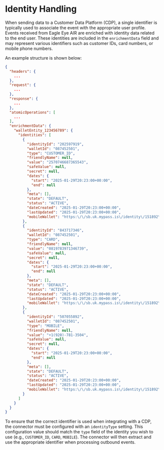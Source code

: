 # Identity Handling

When sending data to a Customer Data Platform (CDP), a single identifier is typically used to associate the event with the appropriate user profile. Events received from Eagle Eye AIR are enriched with identity data related to the end user. These identities are included in the `enrichmentData` field and may represent various identifiers such as customer IDs, card numbers, or mobile phone numbers.

An example structure is shown below:

```json
{
  "headers": {
    ...
  },
  "request": {
    ...
  },
  "response": {
    ...
  },
  "atomicOperations": [
    ...
  ],
  "enrichmentData": {
    "walletEntity_123456789": {
      "identities": [
        {
          "identityId": "202597919",
          "walletId": "087452501",
          "type": "CUSTOMER_ID",
          "friendlyName": null,
          "value": "2570746687365543",
          "safeValue": null,
          "secret": null,
          "dates": {
            "start": "2025-01-29T20:23:00+00:00",
            "end": null
          },
          "meta": [],
          "state": "DEFAULT",
          "status": "ACTIVE",
          "dateCreated": "2025-01-29T20:23:00+00:00",
          "lastUpdated": "2025-01-29T20:23:00+00:00",
          "mobileWallet": "https:\/\/sb.uk.mypass.is\/identity\/151892\/087452501\/202597919\/be7684dd0075893348ec88374208b789ddc3598c1cf4edaeb8de5d9c1b206720"
        },
        {
          "identityId": "843717346",
          "walletId": "087452501",
          "type": "CARD",
          "friendlyName": null,
          "value": "0819783971346739",
          "safeValue": null,
          "secret": null,
          "dates": {
            "start": "2025-01-29T20:23:00+00:00",
            "end": null
          },
          "meta": [],
          "state": "DEFAULT",
          "status": "ACTIVE",
          "dateCreated": "2025-01-29T20:23:00+00:00",
          "lastUpdated": "2025-01-29T20:23:00+00:00",
          "mobileWallet": "https:\/\/sb.uk.mypass.is\/identity\/151892\/087452501\/843717346\/1e133265e1041e850e5eba136efe2b5ba643357049a06d4c4c7298352e0d3095"
        },
        {
          "identityId": "507055892",
          "walletId": "087452501",
          "type": "MOBILE",
          "friendlyName": null,
          "value": "+1(920)-781-3504",
          "safeValue": null,
          "secret": null,
          "dates": {
            "start": "2025-01-29T20:23:00+00:00",
            "end": null
          },
          "meta": [],
          "state": "DEFAULT",
          "status": "ACTIVE",
          "dateCreated": "2025-01-29T20:23:00+00:00",
          "lastUpdated": "2025-01-29T20:23:00+00:00",
          "mobileWallet": "https:\/\/sb.uk.mypass.is\/identity\/151892\/087452501\/507055892\/94267819aea4d75ae86027c9762acf87126aa1c9149e15acf89c54b6d51f060b"
        }
      ]
    }
  }
}
```

To ensure that the correct identifier is used when integrating with a CDP, the connector must be configured with an `identityType` setting. This configuration value should match the `type` field of the identity you wish to use (e.g., `CUSTOMER_ID`, `CARD`, `MOBILE`). The connector will then extract and use the appropriate identifier when processing outbound events.